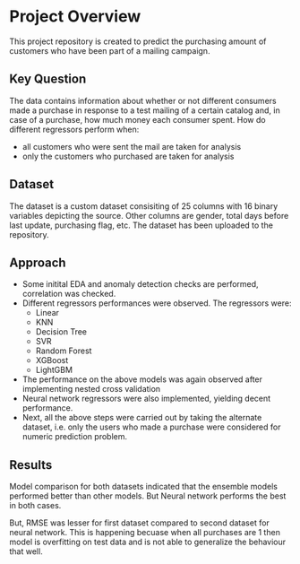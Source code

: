 # Project Overview
This project repository is created to predict the purchasing amount of customers who have been part of a mailing campaign. 

## Key Question
The data contains information about whether or not different consumers made a purchase in response to a test mailing of a certain catalog and, in case of a purchase, how much money each consumer spent. How do different regressors perform when:
- all customers who were sent the mail are taken for analysis
- only the customers who purchased are taken for analysis

## Dataset
The dataset is a custom dataset consisiting of 25 columns with 16 binary variables depicting the source. Other columns are gender, total days before last update, purchasing flag, etc. 
The dataset has been uploaded to the repository.


## Approach
- Some initital EDA and anomaly detection checks are performed, correlation was checked.
- Different regressors performances were observed. The regressors were:
    - Linear
    - KNN
    - Decision Tree
    - SVR
    - Random Forest
    - XGBoost
    - LightGBM
- The performance on the above models was again observed after implementing nested cross validation
- Neural network regressors were also implemented, yielding decent performance.
- Next, all the above steps were carried out by taking the alternate dataset, i.e. only the users who made a purchase were considered for numeric prediction problem.

## Results
Model comparison for both datasets indicated that the ensemble models performed better than other models. But Neural network performs the best in both cases.

But, RMSE was lesser for first dataset compared to second dataset for neural network. This is happening becuase when all purchases are 1 then model is overfitting on test data and is not able to generalize the behaviour that well.
